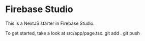 # Firebase Studio

This is a NextJS starter in Firebase Studio.

To get started, take a look at src/app/page.tsx.
git add .
git push


